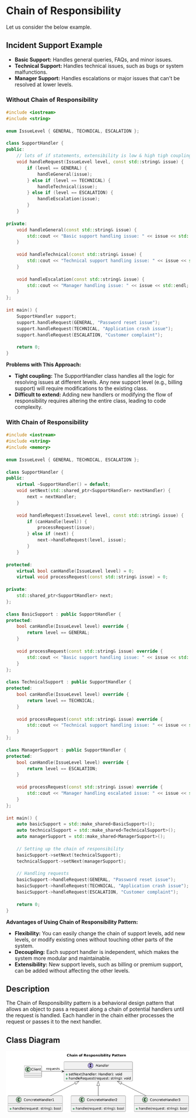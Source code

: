 # Chain of Responsibility

Let us consider the below example.

## Incident Support Example

- **Basic Support:** Handles general queries, FAQs, and minor issues.
- **Technical Support:** Handles technical issues, such as bugs or system malfunctions.
- **Manager Support:** Handles escalations or major issues that can't be resolved at lower levels.

### Without Chain of Responsibility

```cpp
#include <iostream>
#include <string>

enum IssueLevel { GENERAL, TECHNICAL, ESCALATION };

class SupportHandler {
public:
    // lots of if statements, extensibility is low & high tigh coupling
    void handleRequest(IssueLevel level, const std::string& issue) {
        if (level == GENERAL) {
            handleGeneral(issue);
        } else if (level == TECHNICAL) {
            handleTechnical(issue);
        } else if (level == ESCALATION) {
            handleEscalation(issue);
        }
    }

private:
    void handleGeneral(const std::string& issue) {
        std::cout << "Basic support handling issue: " << issue << std::endl;
    }

    void handleTechnical(const std::string& issue) {
        std::cout << "Technical support handling issue: " << issue << std::endl;
    }

    void handleEscalation(const std::string& issue) {
        std::cout << "Manager handling issue: " << issue << std::endl;
    }
};

int main() {
    SupportHandler support;
    support.handleRequest(GENERAL, "Password reset issue");
    support.handleRequest(TECHNICAL, "Application crash issue");
    support.handleRequest(ESCALATION, "Customer complaint");

    return 0;
}
```

**Problems with This Approach:**

- **Tight coupling:** The SupportHandler class handles all the logic for resolving issues at different levels. Any new support level (e.g., billing support) will require modifications to the existing class.
- **Difficult to extend:** Adding new handlers or modifying the flow of responsibility requires altering the entire class, leading to code complexity.

### With Chain of Responsibility

```cpp
#include <iostream>
#include <string>
#include <memory>

enum IssueLevel { GENERAL, TECHNICAL, ESCALATION };

class SupportHandler {
public:
    virtual ~SupportHandler() = default;
    void setNext(std::shared_ptr<SupportHandler> nextHandler) {
        next = nextHandler;
    }

    void handleRequest(IssueLevel level, const std::string& issue) {
        if (canHandle(level)) {
            processRequest(issue);
        } else if (next) {
            next->handleRequest(level, issue);
        }
    }

protected:
    virtual bool canHandle(IssueLevel level) = 0;
    virtual void processRequest(const std::string& issue) = 0;

private:
    std::shared_ptr<SupportHandler> next;
};

class BasicSupport : public SupportHandler {
protected:
    bool canHandle(IssueLevel level) override {
        return level == GENERAL;
    }

    void processRequest(const std::string& issue) override {
        std::cout << "Basic support handling issue: " << issue << std::endl;
    }
};

class TechnicalSupport : public SupportHandler {
protected:
    bool canHandle(IssueLevel level) override {
        return level == TECHNICAL;
    }

    void processRequest(const std::string& issue) override {
        std::cout << "Technical support handling issue: " << issue << std::endl;
    }
};

class ManagerSupport : public SupportHandler {
protected:
    bool canHandle(IssueLevel level) override {
        return level == ESCALATION;
    }

    void processRequest(const std::string& issue) override {
        std::cout << "Manager handling escalated issue: " << issue << std::endl;
    }
};

int main() {
    auto basicSupport = std::make_shared<BasicSupport>();
    auto technicalSupport = std::make_shared<TechnicalSupport>();
    auto managerSupport = std::make_shared<ManagerSupport>();

    // Setting up the chain of responsibility
    basicSupport->setNext(technicalSupport);
    technicalSupport->setNext(managerSupport);

    // Handling requests
    basicSupport->handleRequest(GENERAL, "Password reset issue");
    basicSupport->handleRequest(TECHNICAL, "Application crash issue");
    basicSupport->handleRequest(ESCALATION, "Customer complaint");

    return 0;
}
```

**Advantages of Using Chain of Responsibility Pattern:**

- **Flexibility:** You can easily change the chain of support levels, add new levels, or modify existing ones without touching other parts of the system.
- **Decoupling:** Each support handler is independent, which makes the system more modular and maintainable.
- **Extensibility:** New support levels, such as billing or premium support, can be added without affecting the other levels.

## Description

The Chain of Responsibility pattern is a behavioral design pattern that allows an object to pass a request along a chain of potential handlers until the request is handled. Each handler in the chain either processes the request or passes it to the next handler.

## Class Diagram

![Image](../images/chain-of-responsibility.png)
